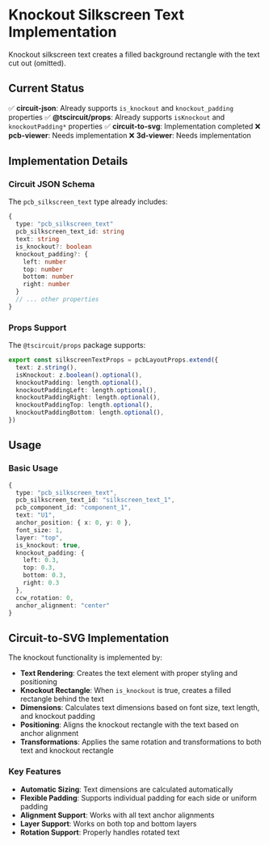 # Knockout Silkscreen Text Implementation

Knockout silkscreen text creates a filled background rectangle with the text cut out (omitted).

## Current Status

✅ **circuit-json**: Already supports `is_knockout` and `knockout_padding` properties
✅ **@tscircuit/props**: Already supports `isKnockout` and `knockoutPadding*` properties
✅ **circuit-to-svg**: Implementation completed
❌ **pcb-viewer**: Needs implementation
❌ **3d-viewer**: Needs implementation

## Implementation Details

### Circuit JSON Schema

The `pcb_silkscreen_text` type already includes:

```typescript
{
  type: "pcb_silkscreen_text"
  pcb_silkscreen_text_id: string
  text: string
  is_knockout?: boolean
  knockout_padding?: {
    left: number
    top: number
    bottom: number
    right: number
  }
  // ... other properties
}
```

### Props Support

The `@tscircuit/props` package supports:

```typescript
export const silkscreenTextProps = pcbLayoutProps.extend({
  text: z.string(),
  isKnockout: z.boolean().optional(),
  knockoutPadding: length.optional(),
  knockoutPaddingLeft: length.optional(),
  knockoutPaddingRight: length.optional(),
  knockoutPaddingTop: length.optional(),
  knockoutPaddingBottom: length.optional(),
})
```

## Usage

### Basic Usage

```typescript
{
  type: "pcb_silkscreen_text",
  pcb_silkscreen_text_id: "silkscreen_text_1",
  pcb_component_id: "component_1",
  text: "U1",
  anchor_position: { x: 0, y: 0 },
  font_size: 1,
  layer: "top",
  is_knockout: true,
  knockout_padding: {
    left: 0.3,
    top: 0.3,
    bottom: 0.3,
    right: 0.3
  },
  ccw_rotation: 0,
  anchor_alignment: "center"
}
```

## Circuit-to-SVG Implementation

The knockout functionality is implemented by:

- **Text Rendering**: Creates the text element with proper styling and positioning
- **Knockout Rectangle**: When `is_knockout` is true, creates a filled rectangle behind the text
- **Dimensions**: Calculates text dimensions based on font size, text length, and knockout padding
- **Positioning**: Aligns the knockout rectangle with the text based on anchor alignment
- **Transformations**: Applies the same rotation and transformations to both text and knockout rectangle

### Key Features

- **Automatic Sizing**: Text dimensions are calculated automatically
- **Flexible Padding**: Supports individual padding for each side or uniform padding
- **Alignment Support**: Works with all text anchor alignments
- **Layer Support**: Works on both top and bottom layers
- **Rotation Support**: Properly handles rotated text
